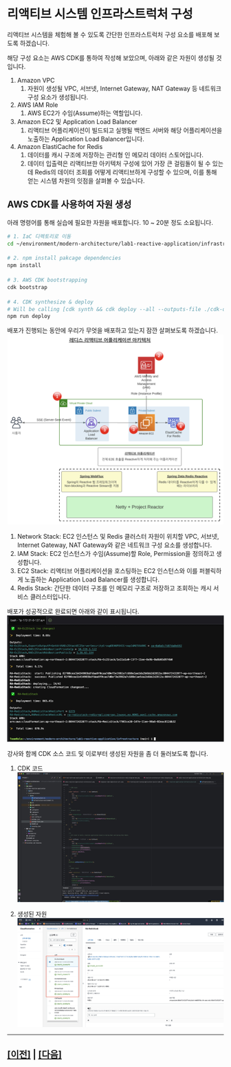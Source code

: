 # 리액티브 시스템 인프라스트럭처 구성

리액티브 시스템을 체험해 볼 수 있도록 간단한 인프라스트럭처 구성 요소를 배포해 보도록 하겠습니다.<br>

해당 구성 요소는 AWS CDK를 통하여 작성해 보았으며, 아래와 같은 자원이 생성될 것입니다.

1. Amazon VPC
   1. 자원이 생성될 VPC, 서브넷, Internet Gateway, NAT Gateway 등 네트워크 구성 요소가 생성됩니다.
2. AWS IAM Role
   1. AWS EC2가 수임(Assume)하는 역할입니다.
3. Amazon EC2 및 Application Load Balancer
   1. 리액티브 어플리케이션이 빌드되고 실행될 백엔드 서버와 해당 어플리케이션을 노출하는 Application Load Balancer입니다.
3. Amazon ElastiCache for Redis
   1. 데이터를 캐시 구조에 저장하는 관리형 인 메모리 데이터 스토어입니다.
   2. 데이터 입출력은 리액티브한 아키텍처 구성에 있어 가장 큰 걸림돌이 될 수 있는데 Redis의 데이터 조회를 어떻게 리액티브하게 구성할 수 있으며, 이를 통해 얻는 시스템 차원의 잇점을 살펴볼 수 있습니다.

## AWS CDK를 사용하여 자원 생성

아래 명령어를 통해 실습에 필요한 자원을 배포합니다. 10 ~ 20분 정도 소요됩니다.<br>

```bash
# 1. IaC 디렉토리로 이동
cd ~/environment/modern-architecture/lab1-reactive-application/infrastructure

# 2. npm install pakcage dependencies
npm install

# 3. AWS CDK bootstrapping
cdk bootstrap

# 4. CDK synthesize & deploy
# Will be calling [cdk synth && cdk deploy --all --outputs-file ./cdk-outputs.json --require-approval=never] internally
npm run deploy
```
배포가 진행되는 동안에 우리가 무엇을 배포하고 있는지 잠깐 살펴보도록 하겠습니다.<br>
![Reactive Application Architecture](./assets/redis-reactive-application-architecture-new.png)<br>
1. Network Stack: EC2 인스턴스 및 Redis 클러스터 자원이 위치할 VPC, 서브넷, Internet Gateway, NAT Gateway와 같은 네트워크 구성 요소를 생성합니다.
2. IAM Stack: EC2 인스턴스가 수임(Assume)할 Role, Permission을 정의하고 생성합니다. 
3. EC2 Stack: 리액티브 어플리케이션을 호스팅하는 EC2 인스턴스와 이를 퍼블릭하게 노출하는 Application Load Balancer를 생성합니다.
4. Redis Stack: 간단한 데이터 구조를 인 메모리 구조로 저장하고 조회하는 캐시 서비스 클러스터입니다.

배포가 성공적으로 완료되면 아래와 같이 표시됩니다.<br>
![CDK Deploy Success](./assets/cdk-deploy-success.png)

강사와 함께 CDK 소스 코드 및 이로부터 생성된 자원을 좀 더 둘러보도록 합니다.
1. CDK 코드<br>
   ![CDK Stacks](./assets/cdk-stacks.png)

2. 생성된 자원
   ![CDK Resources](./assets/cdk-resources.png)
   
---

## [[이전]](../../README.md) | [[다음]](2-tooling-and-cloning-application-source-code.md)
